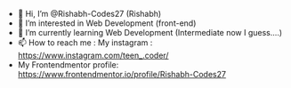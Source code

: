 - 👋 Hi, I’m @Rishabh-Codes27 (Rishabh)
- 👀 I’m interested in Web Development (front-end)
- 🌱 I’m currently learning Web Development (Intermediate now I guess....)
- 📫 How to reach me : My instagram : https://www.instagram.com/teen_.coder/
- My Frontendmentor profile: https://www.frontendmentor.io/profile/Rishabh-Codes27
<!---
Rishabh-Codes27/Rishabh-Codes27 is a ✨ special ✨ repository because its `README.md` (this file) appears on your GitHub profile.
You can click the Preview link to take a look at your changes.
--->
